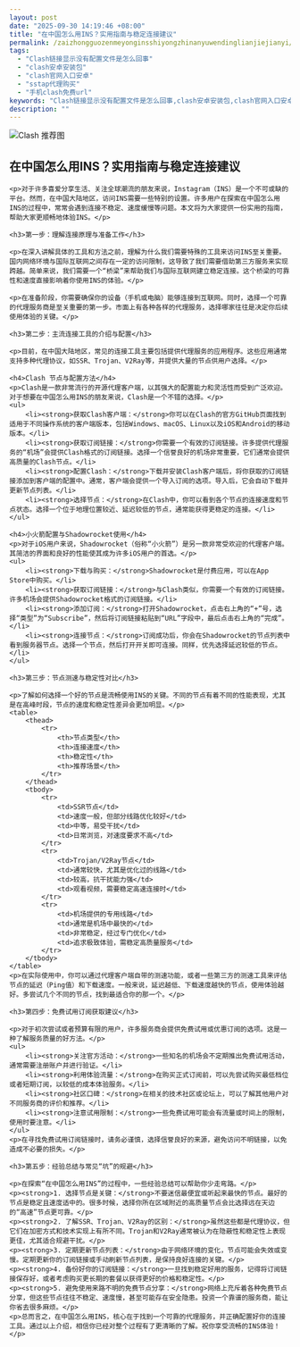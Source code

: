 ```yaml
---
layout: post
date: "2025-09-30 14:19:46 +08:00"
title: "在中国怎么用INS？实用指南与稳定连接建议"
permalink: /zaizhongguozenmeyonginsshiyongzhinanyuwendinglianjiejianyi/
tags:
  - "Clash链接显示没有配置文件是怎么回事"
  - "clash安卓安装包"
  - "clash官网入口安卓"
  - "sstap代理购买"
  - "手机clash免费url"
keywords: "Clash链接显示没有配置文件是怎么回事,clash安卓安装包,clash官网入口安卓,sstap代理购买,手机clash免费url"
description: ""
---
```


![Clash 推荐图](https://clashjd.github.io/assets/img/机场节点推荐.png)

## 在中国怎么用INS？实用指南与稳定连接建议


    <p>对于许多喜爱分享生活、关注全球潮流的朋友来说，Instagram（INS）是一个不可或缺的平台。然而，在中国大陆地区，访问INS需要一些特别的设置。许多用户在探索在中国怎么用INS的过程中，常常会遇到连接不稳定、速度缓慢等问题。本文将为大家提供一份实用的指南，帮助大家更顺畅地体验INS。</p>

    <h3>第一步：理解连接原理与准备工作</h3>

    <p>在深入讲解具体的工具和方法之前，理解为什么我们需要特殊的工具来访问INS至关重要。国内网络环境与国际互联网之间存在一定的访问限制，这导致了我们需要借助第三方服务来实现跨越。简单来说，我们需要一个“桥梁”来帮助我们与国际互联网建立稳定连接。这个桥梁的可靠性和速度直接影响着你使用INS的体验。</p>

    <p>在准备阶段，你需要确保你的设备（手机或电脑）能够连接到互联网。同时，选择一个可靠的代理服务商是至关重要的第一步。市面上有各种各样的代理服务，选择哪家往往是决定你后续使用体验的关键。</p>

    <h3>第二步：主流连接工具的介绍与配置</h3>

    <p>目前，在中国大陆地区，常见的连接工具主要包括提供代理服务的应用程序。这些应用通常支持多种代理协议，如SSR、Trojan、V2Ray等，并提供大量的节点供用户选择。</p>

    <h4>Clash 节点与配置方法</h4>
    <p>Clash是一款非常流行的开源代理客户端，以其强大的配置能力和灵活性而受到广泛欢迎。对于想要在中国怎么用INS的朋友来说，Clash是一个不错的选择。</p>
    <ul>
        <li><strong>获取Clash客户端：</strong>你可以在Clash的官方GitHub页面找到适用于不同操作系统的客户端版本，包括Windows、macOS、Linux以及iOS和Android的移动版本。</li>
        <li><strong>获取订阅链接：</strong>你需要一个有效的订阅链接。许多提供代理服务的“机场”会提供Clash格式的订阅链接。选择一个信誉良好的机场非常重要，它们通常会提供高质量的Clash节点。</li>
        <li><strong>配置Clash：</strong>下载并安装Clash客户端后，将你获取的订阅链接添加到客户端的配置中。通常，客户端会提供一个导入订阅的选项。导入后，它会自动下载并更新节点列表。</li>
        <li><strong>选择节点：</strong>在Clash中，你可以看到各个节点的连接速度和节点状态。选择一个位于地理位置较近、延迟较低的节点，通常能获得更稳定的连接。</li>
    </ul>

    <h4>小火箭配置与Shadowrocket使用</h4>
    <p>对于iOS用户来说，Shadowrocket（俗称“小火箭”）是另一款非常受欢迎的代理客户端。其简洁的界面和良好的性能使其成为许多iOS用户的首选。</p>
    <ul>
        <li><strong>下载与购买：</strong>Shadowrocket是付费应用，可以在App Store中购买。</li>
        <li><strong>获取订阅链接：</strong>与Clash类似，你需要一个有效的订阅链接。许多机场会提供Shadowrocket格式的订阅链接。</li>
        <li><strong>添加订阅：</strong>打开Shadowrocket，点击右上角的“+”号，选择“类型”为“Subscribe”，然后将订阅链接粘贴到“URL”字段中，最后点击右上角的“完成”。</li>
        <li><strong>连接节点：</strong>订阅成功后，你会在Shadowrocket的节点列表中看到服务器节点。选择一个节点，然后打开开关即可连接。同样，优先选择延迟较低的节点。</li>
    </ul>

    <h3>第三步：节点测速与稳定性对比</h3>

    <p>了解如何选择一个好的节点是流畅使用INS的关键。不同的节点有着不同的性能表现，尤其是在高峰时段，节点的速度和稳定性差异会更加明显。</p>
    <table>
        <thead>
            <tr>
                <th>节点类型</th>
                <th>连接速度</th>
                <th>稳定性</th>
                <th>推荐场景</th>
            </tr>
        </thead>
        <tbody>
            <tr>
                <td>SSR节点</td>
                <td>速度一般，但部分线路优化较好</td>
                <td>中等，易受干扰</td>
                <td>日常浏览，对速度要求不高</td>
            </tr>
            <tr>
                <td>Trojan/V2Ray节点</td>
                <td>通常较快，尤其是优化过的线路</td>
                <td>较高，抗干扰能力强</td>
                <td>观看视频，需要稳定高速连接时</td>
            </tr>
            <tr>
                <td>机场提供的专用线路</td>
                <td>通常是机场中最快的</td>
                <td>非常稳定，经过专门优化</td>
                <td>追求极致体验，需稳定高质量服务</td>
            </tr>
        </tbody>
    </table>
    <p>在实际使用中，你可以通过代理客户端自带的测速功能，或者一些第三方的测速工具来评估节点的延迟（Ping值）和下载速度。一般来说，延迟越低、下载速度越快的节点，使用体验越好。多尝试几个不同的节点，找到最适合你的那一个。</p>

    <h3>第四步：免费试用订阅获取建议</h3>

    <p>对于初次尝试或者预算有限的用户，许多服务商会提供免费试用或优惠订阅的选项。这是一种了解服务质量的好方法。</p>
    <ul>
        <li><strong>关注官方活动：</strong>一些知名的机场会不定期推出免费试用活动，通常需要注册账户并进行验证。</li>
        <li><strong>利用体验流量：</strong>在购买正式订阅前，可以先尝试购买最低档位或者短期订阅，以较低的成本体验服务。</li>
        <li><strong>社区口碑：</strong>在相关的技术社区或论坛上，可以了解其他用户对不同服务商的评价和推荐。</li>
        <li><strong>注意试用限制：</strong>一些免费试用可能会有流量或时间上的限制，使用时要注意。</li>
    </ul>
    <p>在寻找免费试用订阅链接时，请务必谨慎，选择信誉良好的来源，避免访问不明链接，以免造成不必要的损失。</p>

    <h3>第五步：经验总结与常见“坑”的规避</h3>

    <p>在探索“在中国怎么用INS”的过程中，一些经验总结可以帮助你少走弯路。</p>
    <p><strong>1. 选择节点是关键：</strong>不要迷信最便宜或听起来最快的节点。最好的节点是稳定且速度适中的。很多时候，选择你所在区域附近的高质量节点会比选择远在天边的“高速”节点更可靠。</p>
    <p><strong>2. 了解SSR、Trojan、V2Ray的区别：</strong>虽然这些都是代理协议，但它们在加密方式和技术实现上有所不同。Trojan和V2Ray通常被认为在隐蔽性和稳定性上表现更佳，尤其适合规避干扰。</p>
    <p><strong>3. 定期更新节点列表：</strong>由于网络环境的变化，节点可能会失效或变慢。定期更新你的订阅链接或手动刷新节点列表，是保持良好连接的关键。</p>
    <p><strong>4. 备份好你的订阅链接：</strong>一旦找到稳定好用的服务，记得将订阅链接保存好，或者考虑购买更长期的套餐以获得更好的价格和稳定性。</p>
    <p><strong>5. 避免使用来路不明的免费节点分享：</strong>网络上充斥着各种免费节点分享，但这些节点往往不稳定、速度慢，甚至可能存在安全隐患。投资一个靠谱的服务商，能让你省去很多麻烦。</p>
    <p>总而言之，在中国怎么用INS，核心在于找到一个可靠的代理服务，并正确配置好你的连接工具。通过以上介绍，相信你已经对整个过程有了更清晰的了解。祝你享受流畅的INS体验！</p>